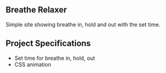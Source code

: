 ## Breathe Relaxer

Simple site showing breathe in, hold and out with the set time.

## Project Specifications

- Set time for breathe in, hold, out
- CSS animation
